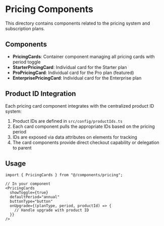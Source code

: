 # Pricing Components

This directory contains components related to the pricing system and subscription plans.

## Components

- **PricingCards**: Container component managing all pricing cards with period toggle
- **StarterPricingCard**: Individual card for the Starter plan
- **ProPricingCard**: Individual card for the Pro plan (featured)
- **EnterprisePricingCard**: Individual card for the Enterprise plan

## Product ID Integration

Each pricing card component integrates with the centralized product ID system:

1. Product IDs are defined in `src/config/productIds.ts`
2. Each card component pulls the appropriate IDs based on the pricing period
3. IDs are exposed via data attributes on elements for tracking
4. The card components provide direct checkout capability or delegation to parent

## Usage

```tsx
import { PricingCards } from "@/components/pricing";

// In your component
<PricingCards 
  showToggle={true}
  defaultPeriod="annual"
  buttonType="button"
  onUpgrade={(planType, period, productId) => {
    // Handle upgrade with product ID
  }}
/>
``` 